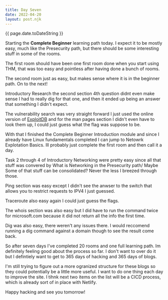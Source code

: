 ```yaml
---
title: Day Seven
date: 2022-04-20
layout: post.njk
---
```


{{ page.date.toDateString }}

Starting the **Complete Beginner** learning path today. I expect it to be mostly easy, much like the Presecurity path, but there should be some interesting stuff in some of the rooms.

The first room should have been one first room done when you start using THM, that was too easy and pointless after having done a bunch of rooms.

The second room just as easy, but makes sense where it is in the beginner path. On to the next!

Introductory Research the second section 4th question didnt even make sense I had to really dig for that one, and then it ended up being an answer that something I didn't expect.

The vulnerability search was very straight forward I just used the online version of [ExploitDB](https://www.exploit-db.com/) and for the man pages section I didn't even have to look them up, I could just guess what the flag was suppose to be.

With that I finished the Complete Beginner Introduction module and since I already have Linux fundamentals completed I can jump to Netowrk Explotation Basics. Ill probably just complete the first room and then call it a day.

Task 2 through 4 of Introductory Networking were pretty easy since all that stuff was convered by What is Networking in the Presecurity path/ Maybe Some of that stuff can be consolidated? Never the less I breezed through those.

Ping section was easy except I didn't see the anwser to the switch that allows you to restrict requests to IPV4 I just guessed.

Traceroute also easy again I could just guess the flags.

The whois section was also easy but I did have to run the command twice for microsoft.com because it did not return all the info the first time.

Dig was also easy, there weren't any issues there. I would reccomend running a dig command against a domain though to see the result come back.

So after seven days I've completed 20 rooms and one full learning path. Im definitely feeling good about the process so far. I don't want to over do it but I defintiely want to get to 365 days of hacking and 365 days of blogs.

I'm still trying to figure out a more ogranized structure for these blogs so they could potentially be a little more useful. I want to do one thing each day to improve the site. I tihnk next two items on the list will be a CICD process, which is already sort of in place with Netlify.

Happy hacking and see you tomorrow!